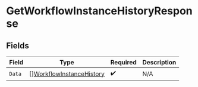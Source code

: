 # GetWorkflowInstanceHistoryResponse


## Fields

| Field                                                                       | Type                                                                        | Required                                                                    | Description                                                                 |
| --------------------------------------------------------------------------- | --------------------------------------------------------------------------- | --------------------------------------------------------------------------- | --------------------------------------------------------------------------- |
| `Data`                                                                      | [][WorkflowInstanceHistory](../../models/shared/workflowinstancehistory.md) | :heavy_check_mark:                                                          | N/A                                                                         |